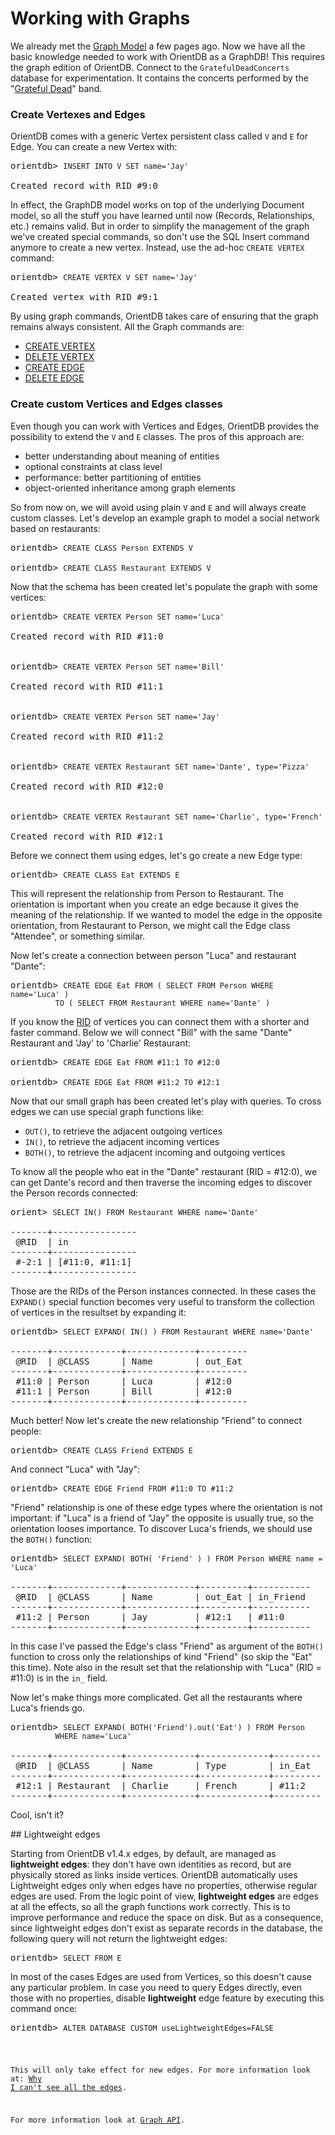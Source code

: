 # Working with Graphs

We already met the [Graph Model](Tutorial-Document-and-graph-model.md#graph-model) a few pages ago. Now we have all the basic knowledge needed to work with OrientDB as a GraphDB! This requires the graph edition of OrientDB. Connect to the `GratefulDeadConcerts` database for experimentation. It contains the concerts performed by the "[Grateful Dead](http://en.wikipedia.org/wiki/Grateful_Dead)" band.

### Create Vertexes and Edges

OrientDB comes with a generic Vertex persistent class called `V` and `E` for Edge. You can create a new Vertex with:

<pre>
orientdb> <code class="lang-sql userinput">INSERT INTO V SET name='Jay'</code>

Created record with RID #9:0
</pre>

In effect, the GraphDB model works on top of the underlying Document model, so all the stuff you have learned until now (Records, Relationships, etc.) remains valid. But in order to simplify the management of the graph we've created special commands, so don't use the SQL Insert command anymore to create a new vertex. Instead, use the ad-hoc `CREATE VERTEX` command:

<pre>
orientdb> <code class="lang-sql userinput">CREATE VERTEX V SET name='Jay'</code>

Created vertex with RID #9:1
</pre>

By using graph commands, OrientDB takes care of ensuring that the graph remains always consistent. All the Graph commands are:

- [CREATE VERTEX](SQL-Create-Vertex.md)
- [DELETE VERTEX](SQL-Delete-Vertex.md)
- [CREATE EDGE](SQL-Create-Edge.md)
- [DELETE EDGE](SQL-Delete-Edge.md)

### Create custom Vertices and Edges classes

Even though you can work with Vertices and Edges, OrientDB provides the possibility to extend the `V` and `E` classes. The pros of this approach are:

- better understanding about meaning of entities
- optional constraints at class level
- performance: better partitioning of entities
- object-oriented inheritance among graph elements

So from now on, we will avoid using plain `V` and `E` and will always create custom classes. Let's develop an example graph to model a social network based on restaurants:

<pre>
orientdb> <code class="lang-sql userinput">CREATE CLASS Person EXTENDS V</code>

orientdb> <code class="lang-sql userinput">CREATE CLASS Restaurant EXTENDS V</code>
</pre>

Now that the schema has been created let's populate the graph with some vertices:

<pre>
orientdb> <code class="lang-sql userinput">CREATE VERTEX Person SET name='Luca'</code>

Created record with RID #11:0


orientdb> <code class="lang-sql userinput">CREATE VERTEX Person SET name='Bill'</code>

Created record with RID #11:1


orientdb> <code class="lang-sql userinput">CREATE VERTEX Person SET name='Jay'</code>

Created record with RID #11:2


orientdb> <code class="lang-sql userinput">CREATE VERTEX Restaurant SET name='Dante', type='Pizza'</code>

Created record with RID #12:0


orientdb> <code class="lang-sql userinput">CREATE VERTEX Restaurant SET name='Charlie', type='French'</code>

Created record with RID #12:1
</pre>

Before we connect them using edges, let's go create a new Edge type:

<pre>
orientdb> <code class="lang-sql userinput">CREATE CLASS Eat EXTENDS E</code>
</pre>

This will represent the relationship from Person to Restaurant. The orientation is important when you create an edge because it gives the meaning of the relationship. If we wanted to model the edge in the opposite orientation, from Restaurant to Person, we might call the Edge class "Attendee", or something similar.

Now let's create a connection between person "Luca" and restaurant "Dante":

<pre>
orientdb> <code class="lang-sql userinput">CREATE EDGE Eat FROM ( SELECT FROM Person WHERE name='Luca' )
          TO ( SELECT FROM Restaurant WHERE name='Dante' )</code>
</pre>

If you know the [RID](Concepts.md#recordid) of vertices you can connect them with a shorter and faster command. Below we will connect "Bill" with the same "Dante" Restaurant and 'Jay' to 'Charlie' Restaurant:

<pre>
orientdb> <code class="lang-sql userinput">CREATE EDGE Eat FROM #11:1 TO #12:0</code>

orientdb> <code class="lang-sql userinput">CREATE EDGE Eat FROM #11:2 TO #12:1</code>
</pre>

Now that our small graph has been created let's play with queries. To cross edges we can use special graph functions like:

- `OUT()`, to retrieve the adjacent outgoing vertices
- `IN()`, to retrieve the adjacent incoming vertices
- `BOTH()`, to retrieve the adjacent incoming and outgoing vertices

To know all the people who eat in the "Dante" restaurant (RID = #12:0), we can get Dante's record and then traverse the incoming edges to discover the Person records connected:

<pre>
orient> <code class="lang-sql userinput">SELECT IN() FROM Restaurant WHERE name='Dante'</code>

-------+----------------
 @RID  | in 
-------+----------------
 #-2:1 | [#11:0, #11:1]
-------+----------------
</pre>

Those are the RIDs of the Person instances connected. In these cases the `EXPAND()` special function becomes very useful to transform the collection of vertices in the resultset by expanding it:

<pre>
orientdb> <code class="lang-sql userinput">SELECT EXPAND( IN() ) FROM Restaurant WHERE name='Dante'</code>

-------+-------------+-------------+---------
 @RID  | @CLASS      | Name        | out_Eat
-------+-------------+-------------+---------
 #11:0 | Person      | Luca        | #12:0
 #11:1 | Person      | Bill        | #12:0
-------+-------------+-------------+---------
</pre>

Much better! Now let's create the new relationship "Friend" to connect people:

<pre>
orientdb> <code class="lang-sql userinput">CREATE CLASS Friend EXTENDS E</code>
</pre>

And connect "Luca" with "Jay":

<pre>
orientdb> <code class="lang-sql userinput">CREATE EDGE Friend FROM #11:0 TO #11:2</code>
</pre>

"Friend" relationship is one of these edge types where the orientation is not important: if "Luca" is a friend of "Jay" the opposite is usually true, so the orientation looses importance. To discover Luca's friends, we should use the `BOTH()` function:

<pre>
orientdb> <code class="lang-sql userinput">SELECT EXPAND( BOTH( 'Friend' ) ) FROM Person WHERE name = 'Luca'</code>

-------+-------------+-------------+---------+-----------
 @RID  | @CLASS      | Name        | out_Eat | in_Friend 
-------+-------------+-------------+---------+-----------
 #11:2 | Person      | Jay         | #12:1   | #11:0
-------+-------------+-------------+---------+-----------
</pre>

In this case I've passed the Edge's class "Friend" as argument of the `BOTH()` function to cross only the relationships of kind "Friend" (so skip the "Eat" this time). Note also in the result set that the relationship with "Luca" (RID = #11:0) is in the `in_` field.

Now let's make things more complicated. Get all the restaurants where Luca's friends go.

<pre>
orientdb> <code class="lang-sql userinput">SELECT EXPAND( BOTH('Friend').out('Eat') ) FROM Person
          WHERE name='Luca'</code>

-------+-------------+-------------+-------------+---------
 @RID  | @CLASS      | Name        | Type        | in_Eat
-------+-------------+-------------+-------------+---------
 #12:1 | Restaurant  | Charlie     | French      | #11:2
-------+-------------+-------------+-------------+---------
</pre>

Cool, isn't it?

## Lightweight edges

Starting from OrientDB v1.4.x edges, by default, are managed as **lightweight edges**: they don't have own identities as record, but are physically stored as links inside vertices. OrientDB automatically uses Lightweight edges only when edges have no properties, otherwise regular edges are used. From the logic point of view, **lightweight edges** are edges at all the effects, so all the graph functions work correctly. This is to improve performance and reduce the space on disk. But as a consequence, since lightweight edges don't exist as separate records in the database, the following query will not return the lightweight edges:

<pre>
orientdb> <code class="lang-sql userinput">SELECT FROM E</code>
</pre>

In most of the cases Edges are used from Vertices, so this doesn't cause any particular problem. In case you need to query Edges directly, even those with no properties, disable **lightweight** edge feature by executing this command once:

<pre>
orientdb> <code class="lang-sql userinput">ALTER DATABASE CUSTOM useLightweightEdges=FALSE
</pre>

This will only take effect for new edges. For more information look at: [Why I can't see all the edges](https://github.com/orientechnologies/orientdb/wiki/Troubleshooting#why-i-cant-see-all-the-edges).


For more information look at [Graph API](Graph-Database-Tinkerpop.md).

